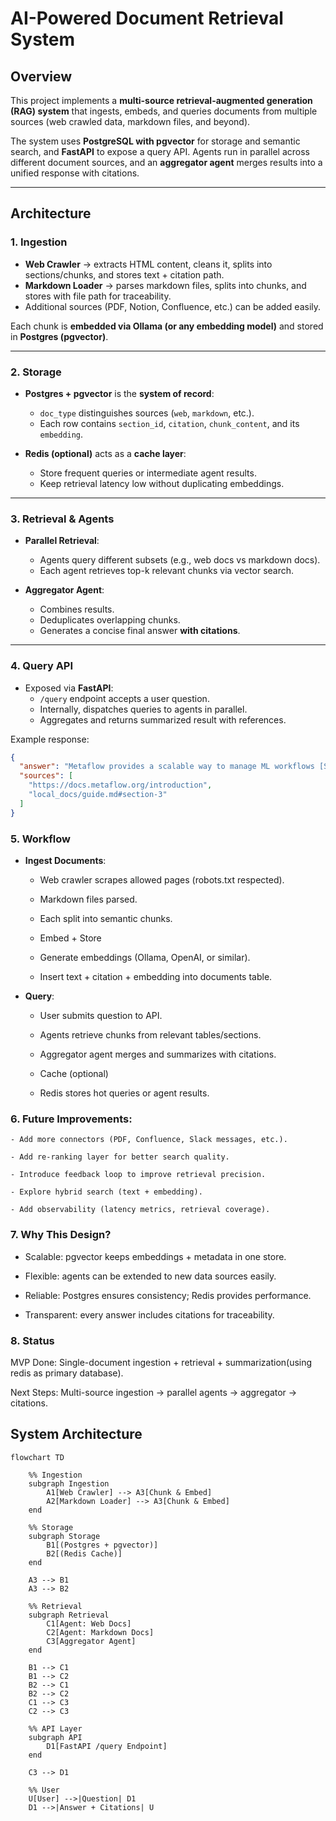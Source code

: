 
# AI-Powered Document Retrieval System

## Overview
This project implements a **multi-source retrieval-augmented generation (RAG) system** that ingests, embeds, and queries documents from multiple sources (web crawled data, markdown files, and beyond).  

The system uses **PostgreSQL with pgvector** for storage and semantic search, and **FastAPI** to expose a query API. Agents run in parallel across different document sources, and an **aggregator agent** merges results into a unified response with citations.  

---

##  Architecture

### 1. Ingestion
- **Web Crawler** → extracts HTML content, cleans it, splits into sections/chunks, and stores text + citation path.  
- **Markdown Loader** → parses markdown files, splits into chunks, and stores with file path for traceability.  
- Additional sources (PDF, Notion, Confluence, etc.) can be added easily.  

Each chunk is **embedded via Ollama (or any embedding model)** and stored in **Postgres (pgvector)**.  

---

### 2. Storage
- **Postgres + pgvector** is the **system of record**:
  - `doc_type` distinguishes sources (`web`, `markdown`, etc.).  
  - Each row contains `section_id`, `citation`, `chunk_content`, and its `embedding`.  

- **Redis (optional)** acts as a **cache layer**:
  - Store frequent queries or intermediate agent results.  
  - Keep retrieval latency low without duplicating embeddings.  

---

### 3. Retrieval & Agents
- **Parallel Retrieval**:  
  - Agents query different subsets (e.g., web docs vs markdown docs).  
  - Each agent retrieves top-k relevant chunks via vector search.  

- **Aggregator Agent**:  
  - Combines results.  
  - Deduplicates overlapping chunks.  
  - Generates a concise final answer **with citations**.  

---

### 4. Query API
- Exposed via **FastAPI**:  
  - `/query` endpoint accepts a user question.  
  - Internally, dispatches queries to agents in parallel.  
  - Aggregates and returns summarized result with references.  

Example response:
```json
{
  "answer": "Metaflow provides a scalable way to manage ML workflows [Source: https://docs.metaflow.org/introduction].",
  "sources": [
    "https://docs.metaflow.org/introduction",
    "local_docs/guide.md#section-3"
  ]
}
```
### 5. Workflow

- **Ingest Documents**:

    - Web crawler scrapes allowed pages (robots.txt respected).

    - Markdown files parsed.

    - Each split into semantic chunks.

    - Embed + Store

    - Generate embeddings (Ollama, OpenAI, or similar).

    - Insert text + citation + embedding into documents table.

- **Query**:

    - User submits question to API.

    - Agents retrieve chunks from relevant tables/sections.

    - Aggregator agent merges and summarizes with citations.

    - Cache (optional)

    - Redis stores hot queries or agent results.

### 6. Future Improvements:

    - Add more connectors (PDF, Confluence, Slack messages, etc.).

    - Add re-ranking layer for better search quality.

    - Introduce feedback loop to improve retrieval precision.

    - Explore hybrid search (text + embedding).

    - Add observability (latency metrics, retrieval coverage).

### 7. Why This Design?

 - Scalable: pgvector keeps embeddings + metadata in one store.

 - Flexible: agents can be extended to new data sources easily.

 - Reliable: Postgres ensures consistency; Redis provides performance.

 - Transparent: every answer includes citations for traceability.

### 8. Status

MVP Done: Single-document ingestion + retrieval + summarization(using redis as primary database).

Next Steps: Multi-source ingestion → parallel agents → aggregator → citations.

## System Architecture

```mermaid
flowchart TD

    %% Ingestion
    subgraph Ingestion
        A1[Web Crawler] --> A3[Chunk & Embed]
        A2[Markdown Loader] --> A3[Chunk & Embed]
    end

    %% Storage
    subgraph Storage
        B1[(Postgres + pgvector)]
        B2[(Redis Cache)]
    end

    A3 --> B1
    A3 --> B2

    %% Retrieval
    subgraph Retrieval
        C1[Agent: Web Docs]
        C2[Agent: Markdown Docs]
        C3[Aggregator Agent]
    end

    B1 --> C1
    B1 --> C2
    B2 --> C1
    B2 --> C2
    C1 --> C3
    C2 --> C3

    %% API Layer
    subgraph API
        D1[FastAPI /query Endpoint]
    end

    C3 --> D1

    %% User
    U[User] -->|Question| D1
    D1 -->|Answer + Citations| U
